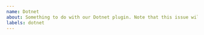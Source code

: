 ```yaml
---
name: Dotnet 
about: Something to do with our Dotnet plugin. Note that this issue will get transferred over to `lando/dotnet`
labels: dotnet
---
```

